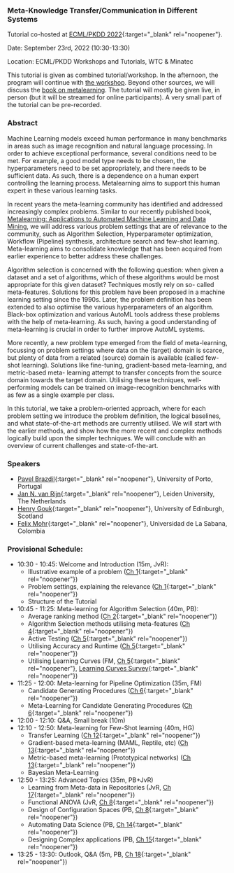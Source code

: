 ### Meta-Knowledge Transfer/Communication in Different Systems

Tutorial co-hosted at [ECML/PKDD 2022](https://2022.ecmlpkdd.org/){:target="_blank" rel="noopener"}. 

Date: September 23rd, 2022 (10:30-13:30)

Location: ECML/PKDD Workshops and Tutorials, WTC & Minatec

This tutorial is given as combined tutorial/workshop. In the afternoon, the program will continue with [the workshop](/metalearning/2022ECMLPKDDworkshop). Beyond other sources, we will discuss the [book on metalearning](/metalearning/book). The tutorial will mostly be given live, in person (but it will be streamed for online participants). A very small part of the tutorial can be pre-recorded.

### Abstract

Machine Learning models exceed human performance in many benchmarks in areas such as image recognition and natural language processing. In order to achieve exceptional performance, several conditions need to be met. For example, a good model type needs to be chosen, the hyperparameters need to be set appropriately, and there needs to be sufficient data. As such, there is a dependence on a human expert controlling the learning process. Metalearning aims to support this human expert in these various learning tasks.

In recent years the meta-learning community has identified and addressed increasingly complex problems. Similar to our recently published book, [Metalearning: Applications to Automated Machine Learning and Data Mining](/metalearning/book), we will address various problem settings that are of relevance to the community, such as Algorithm Selection, Hyperparameter optimization, Workflow (Pipeline) synthesis, architecture search and few-shot learning. Meta-learning aims to consolidate knowledge that has been acquired from earlier experience to better address these challenges.

Algorithm selection is concerned with the following question: when given a dataset and a set of algorithms, which of these algorithms would be most appropriate for this given dataset? Techniques mostly rely on so- called meta-features. Solutions for this problem have been proposed in a machine learning setting since the 1990s. Later, the problem definition has been extended to also optimise the various hyperparameters of an algorithm. Black-box optimization and various AutoML tools address these problems with the help of meta-learning. As such, having a good understanding of meta-learning is crucial in order to further improve AutoML systems.

More recently, a new problem type emerged from the field of meta-learning, focussing on problem settings where data on the (target) domain is scarce, but plenty of data from a related (source) domain is available (called few-shot learning). Solutions like fine-tuning, gradient-based meta-learning, and metric-based meta- learning attempt to transfer concepts from the source domain towards the target domain. Utilising these techniques, well-performing models can be trained on image-recognition benchmarks with as few as a single example per class.

In this tutorial, we take a problem-oriented approach, where for each problem setting we introduce the problem definition, the logical baselines, and what state-of-the-art methods are currently utilised. We will start with the earlier methods, and show how the more recent and complex methods logically build upon the simpler techniques. We will conclude with an overview of current challenges and state-of-the-art.


### Speakers
* [Pavel Brazdil](http://www.liaad.up.pt/area/pbrazdil/pavel-brazdil){:target="_blank" rel="noopener"}, University of Porto, Portugal
* [Jan N. van Rijn](https://www.universiteitleiden.nl/en/staffmembers/jan-van-rijn){:target="_blank" rel="noopener"}, Leiden University, The Netherlands
* [Henry Gouk](https://www.henrygouk.com/){:target="_blank" rel="noopener"}, University of Edinburgh, Scotland 
* [Felix Mohr](https://www.linkedin.com/in/felix-mohr-83464a220/){:target="_blank" rel="noopener"}, Universidad de La Sabana, Colombia

### Provisional Schedule:

* 10:30 - 10:45: Welcome and Introduction (15m, JvR):
  * Illustrative example of a problem ([Ch 1](https://link.springer.com/chapter/10.1007/978-3-030-67024-5_1){:target="_blank" rel="noopener"})
  * Problem settings, explaining the relevance ([Ch 1](https://link.springer.com/chapter/10.1007/978-3-030-67024-5_1){:target="_blank" rel="noopener"})
  * Structure of the Tutorial
* 10:45 - 11:25: Meta-learning for Algorithm Selection (40m, PB):
  * Average ranking method ([Ch 2](https://link.springer.com/chapter/10.1007/978-3-030-67024-5_2){:target="_blank" rel="noopener"})
  * Algorithm Selection methods utilising meta-features ([Ch 4](https://link.springer.com/chapter/10.1007/978-3-030-67024-5_4){:target="_blank" rel="noopener"})
  * Active Testing ([Ch 5](https://link.springer.com/chapter/10.1007/978-3-030-67024-5_5){:target="_blank" rel="noopener"})
  * Utilising Accuracy and Runtime ([Ch 5](https://link.springer.com/chapter/10.1007/978-3-030-67024-5_5){:target="_blank" rel="noopener"})
  * Utilising Learning Curves (FM, [Ch 5](https://link.springer.com/chapter/10.1007/978-3-030-67024-5_5){:target="_blank" rel="noopener"}, [Learning Curves Survey](https://arxiv.org/abs/2201.12150){:target="_blank" rel="noopener"})
* 11:25 - 12:00: Meta-learning for Pipeline Optimization (35m, FM)
  * Candidate Generating Procedures ([Ch 6](https://link.springer.com/chapter/10.1007/978-3-030-67024-5_6){:target="_blank" rel="noopener"})
  * Meta-Learning for Candidate Generating Procedures ([Ch 6](https://link.springer.com/chapter/10.1007/978-3-030-67024-5_6){:target="_blank" rel="noopener"})
* 12:00 - 12:10: Q&A, Small break (10m)
* 12:10 - 12:50: Meta-learning for Few-Shot learning (40m, HG)
  * Transfer Learning ([Ch 12](https://link.springer.com/chapter/10.1007/978-3-030-67024-5_12){:target="_blank" rel="noopener"})
  * Gradient-based meta-learning (MAML, Reptile, etc) ([Ch 13](https://link.springer.com/chapter/10.1007/978-3-030-67024-5_13){:target="_blank" rel="noopener"})
  * Metric-based meta-learning (Prototypical networks) ([Ch 13](https://link.springer.com/chapter/10.1007/978-3-030-67024-5_13){:target="_blank" rel="noopener"})
  * Bayesian Meta-Learning
* 12:50 - 13:25: Advanced Topics (35m, PB+JvR)
  * Learning from Meta-data in Repositories (JvR, [Ch 17](https://link.springer.com/chapter/10.1007/978-3-030-67024-5_17){:target="_blank" rel="noopener"})
  * Functional ANOVA (JvR, [Ch 8](https://link.springer.com/chapter/10.1007/978-3-030-67024-5_8){:target="_blank" rel="noopener"})
  * Design of Configuration Spaces (PB, [Ch 8](https://link.springer.com/chapter/10.1007/978-3-030-67024-5_8){:target="_blank" rel="noopener"})
  * Automating Data Science (PB, [Ch 14](https://link.springer.com/chapter/10.1007/978-3-030-67024-5_14){:target="_blank" rel="noopener"})
  * Designing Complex applications (PB, [Ch 15](https://link.springer.com/chapter/10.1007/978-3-030-67024-5_15){:target="_blank" rel="noopener"})
* 13:25 - 13:30: Outlook, Q&A (5m, PB, [Ch 18](https://link.springer.com/chapter/10.1007/978-3-030-67024-5_18){:target="_blank" rel="noopener"})

